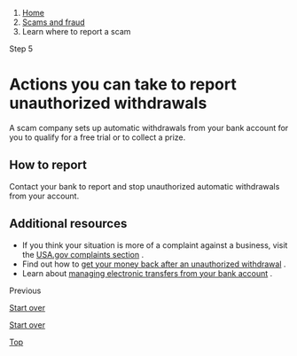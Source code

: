 1. [Home](/)
2. [Scams and fraud](/scams-and-fraud)
3. Learn where to report a scam

Step 5

Actions you can take to report unauthorized withdrawals
=======================================================

A scam company sets up automatic withdrawals from your bank account for you to qualify for a free trial or to collect a prize.

**How to report**
-----------------

Contact your bank to report and stop unauthorized automatic withdrawals from your account.

**Additional resources**
------------------------

* If you think your situation is more of a complaint against a business, visit the
  [USA.gov complaints section](https://www.usa.gov/consumer-complaints)
  .
* Find out how to
  [get your money back after an unauthorized withdrawal](https://www.consumerfinance.gov/ask-cfpb/how-do-i-get-my-money-back-after-i-discover-an-unauthorized-transaction-or-money-missing-from-my-bank-account-en-1017/)
  .
* Learn about
  [managing electronic transfers from your bank account](https://www.helpwithmybank.gov/help-topics/bank-accounts/electronic-transactions/index-electronic-transactions.html)
  .

Previous

[Start over](/where-report-scams/where-did-scam-take-place#block-usagov-content)

[Start over](/where-report-scams/where-did-scam-take-place#block-usagov-content)

[Top](#main-content)